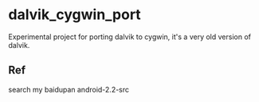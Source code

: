 # dalvik_cygwin_port
Experimental project for porting dalvik to cygwin, it's a very old version of dalvik. 

## Ref  
search my baidupan android-2.2-src  
